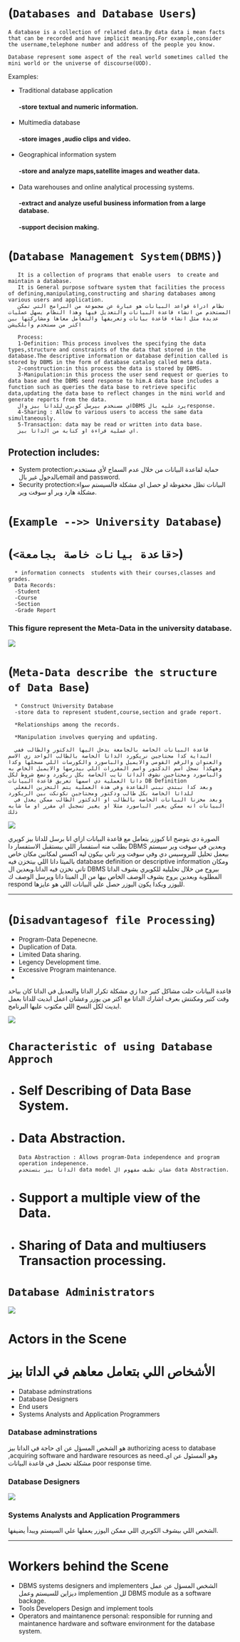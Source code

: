 # (`Databases and Database Users`)
    A database is a collection of related data.By data data i mean facts that can be recorded and have implicit meaning.For example,consider the username,telephone number and address of the people you know.

    Database represent some aspect of the real world sometimes called the mini world or the universe of discourse(UOD).

  Examples:
  * Traditional database application
    #### -store textual and numeric information.
  * Multimedia database
    #### -store images ,audio clips and video.
  * Geographical information system
    #### -store and analyze maps,satellite images and weather data.
  * Data warehouses and online analytical processing systems.
    #### -extract and analyze useful business information from a large database.
    #### -support decision making. 
  
  # (`Database Management System(DBMS)`)
       It is a collection of programs that enable users  to create and maintain a database.
       It is General purpose software system that facilities the process of defining,manipulating,constructing and sharing databases among various users and application.
       نظام ادراة قواعد البيانات هو عبارة عن مجموعة من البرامج التي تمكن المستخدم من انشاء قاعدة البيانات والتعديل فيها وهذا النظام يسهل عمليات عديدة مثل انشاء قاعدة بيانات وتعريفها والتعامل معاها ومشاركتها بين اكتر من مستخدم وأبلكيشن

       Process:
       1-Definition: This process involves the specifying the data types,structure and constraints of the data that stored in the database.The descriptive information or database definition called is stored by DBMS in the form of database catalog called meta data.
       2-construction:in this process the data is stored by DBMS.
       3-Manipulation:in this process the user send request or queries to data base and the DBMS send response to him.A data base includes a function such as queries the data base to retrieve specific data,updating the data base to reflect changes in the mini world and generate reports from the data. 
       اي مسنخدم بيرسل كويري للداتا بيز والDBMS يرد عليه بالresponse.
       4-Sharing : Allow to various users to access the same data simultaneously.
       5-Transaction: data may be read or written into data base.
       اي عملية قراءة او كتابة من الداتا بيز.

## Protection includes:
* System protection:حماية لقاعدة البيانات من خلال عدم السماح لأي مستخدم بالدخول غير بالemail and password.
* Security protection:البيانات تظل محفوظة لو حصل اي مشكلة فالسيستم سواء مشكلة هارد وير او سوفت وير.

# (`Example -->> University Database`) 
# (`<قاعدة بيانات خاصة بجامعة>`)
      * information connects  students with their courses,classes and grades.
      Data Records:
      -Student
      -Course
      -Section
      -Grade Report
### This figure represent the Meta-Data  in the university database.

![](https://github.com/ahmdeltoky03/Database/blob/main/chapter%201/images/MD.png)


# (```Meta-Data describe the structure of Data Base```)
      * Construct University Database
      -store data to represent student,course,section and grade report.
      
      *Relationships among the records.

      *Manipulation involves querying and updating.

      قاعدة البيانات الخاصة بالجامعة يدخل اليها الدكتور والطالب ففي البداية كدا محتاجين نريكورد الداتا الخاصة بالطالب الواحد زي الاسم والعنوان والرقم القومي والايميل والباسورد والكورسات اللي مسجلها وكدا وههكذا نسجل اسم الدكتور واسم المقررات اللي بيدرسها والايميل الخاص به والباسورد ومحتاجين نشوف الداتا تايب الخاصة بكل ريكورد ونضع شروط لكل داتا العملية دي اسمها تعريق قاعدة البيانات DB Definition
      وبعد كدا نبتدي نبني القاعدة وفي هذة العملية يتم التخزين الفعلي للداتا الخاصة بكل طالب ودكتور ومحتاجين نكونكت بين الريكورد 
      وبعد مخزنا البيانات الخاصة بالطالب او الدكتور الطالب ممكن يعدل في البيانات انه ممكن يغير الباسورد مثلا او يغير تسجبل اي مقرر او ما شابه ذلك



![](https://github.com/ahmdeltoky03/Database/blob/main/chapter%201/images/DB1.png)


الصورة دي بتوضح انا كيوزر بتعامل مع قاعدة البيانات ازاي انا برسل للداتا بيز كويري بطلب منه استفسار اللي بيستقبل الاستفسار دا DBMS وبعدين في سوفت وير سيستم بيعمل تحليل للبروسيس دي وفي سوفت وير تاني بيكون ليه اكسس لمكانين مكان خاص بالميتا داتا اللي بيتخزن فيه database definition or descriptive information ومكان تاني نخزن فيه الداتا.وبعدين ال DBMS بيروح من خلال تحليلية للكويري يشوف الداتا المطلوبة وبعدين يروح يشوف الوصف الخاص بيها من ال الميتا داتا ويرسل الوصف ك respond لليوزر وبكدا يكون اليوزر حصل علي البيانات اللي هو عايزها.

<hr>

# (`Disadvantagesof file Processing`)
* Program-Data Depenecne.
* Duplication of Data.
* Limited Data sharing.
* Legency Development time.
* Excessive Program maintenance.
* 
قاعدة البيانات حلت مشاكل كتير جدا زي مشكلة تكرار الداتا والتعديل في الداتا كان بياخد وقت كتير ومكنتش بعرف اشارك الداتا مع اكتر من يوزر وعشان اعمل ابديت للداتا بعمل ابديت لكل النسخ اللي مكتوب عليها البرنامج.

![](https://github.com/ahmdeltoky03/Database/blob/main/chapter%201/images/DB2.png)

# `Characteristic of using Database Approch`
* # Self Describing of Data Base System. 
* # Data Abstraction.
      Data Abstraction : Allows program-Data independence and program operation indepenence.
      الداتا بيز بتستخدم data model عشان تطبف مفهوم ال data Abstraction.
* # Support a multiple view of the Data.
* # Sharing of Data and multiusers Transaction processing.



# `Database Administrators`

![](https://github.com/ahmdeltoky03/Database/blob/main/chapter%201/images/DBA.png)



# Actors in the Scene
# الأشخاص اللي بتعامل معاهم في الداتا بيز 
  - Database adminstrations
  - Database Designers
  - End users
  - Systems Analysts and Application Programmers


### Database adminstrations
هو الشخص المسؤل عن اي حاجة في الداتا بيز authorizing acess to database ,acquiring software and hardware resources as need.وهو المسئول عن اي مشكلة تحصل في قاعدة البيانات poor response time.

### Database Designers

![](https://github.com/ahmdeltoky03/Database/blob/main/chapter%201/images/Design.png)

### Systems Analysts and Application Programmers
الشخص اللي بيشوف الكويري اللي ممكن اليوزر يعملها علي السيستم  ويبدأ يضيفها.<hr>

# Workers behind the Scene
  - DBMS systems designers and implementers
   الشخص المسؤل عن عمل ديزاين للسيستم وعمل implemention لل DBMS module as a software backage.
  - Tools Developers 
  Design and implement tools
  - Operators and maintanence personal:
    responsible for running and maintanence hardware and software environment for the database system.  
